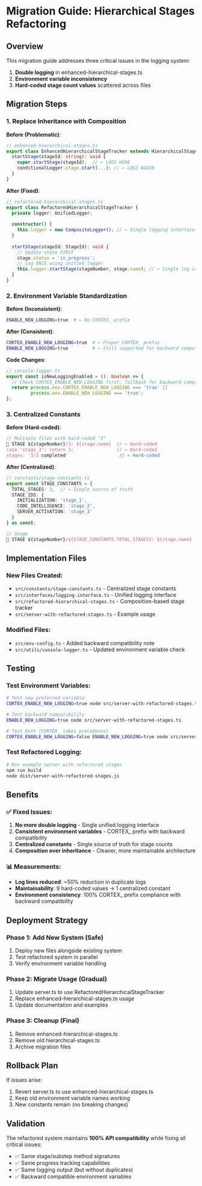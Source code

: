 # Migration Guide: Hierarchical Stages Refactoring

## Overview

This migration guide addresses three critical issues in the logging system:
1. **Double logging** in enhanced-hierarchical-stages.ts
2. **Environment variable inconsistency** 
3. **Hard-coded stage count values** scattered across files

## Migration Steps

### 1. Replace Inheritance with Composition

**Before (Problematic)**:
```typescript
// enhanced-hierarchical-stages.ts
export class EnhancedHierarchicalStageTracker extends HierarchicalStageTracker {
  startStage(stageId: string): void {
    super.startStage(stageId);  // ← LOGS HERE
    conditionalLogger.stage.start(...); // ← LOGS AGAIN
  }
}
```

**After (Fixed)**:
```typescript
// refactored-hierarchical-stages.ts
export class RefactoredHierarchicalStageTracker {
  private logger: UnifiedLogger;
  
  constructor() {
    this.logger = new CompositeLogger(); // ← Single logging interface
  }
  
  startStage(stageId: StageId): void {
    // Update state FIRST
    stage.status = 'in_progress';
    // Log ONCE using unified logger
    this.logger.startStage(stageNumber, stage.name); // ← Single log call
  }
}
```

### 2. Environment Variable Standardization

**Before (Inconsistent)**:
```bash
ENABLE_NEW_LOGGING=true  # ← No CORTEX_ prefix
```

**After (Consistent)**:
```bash
CORTEX_ENABLE_NEW_LOGGING=true  # ← Proper CORTEX_ prefix
ENABLE_NEW_LOGGING=true         # ← Still supported for backward compatibility
```

**Code Changes**:
```typescript
// console-logger.ts
export const isNewLoggingEnabled = (): boolean => {
  // Check CORTEX_ENABLE_NEW_LOGGING first, fallback for backward compatibility
  return process.env.CORTEX_ENABLE_NEW_LOGGING === 'true' || 
         process.env.ENABLE_NEW_LOGGING === 'true';
};
```

### 3. Centralized Constants

**Before (Hard-coded)**:
```typescript
// Multiple files with hard-coded "3"
🚀 STAGE ${stageNumber}/3: ${stage.name}  // ← Hard-coded
case 'stage_3': return 3;                // ← Hard-coded  
stages: '3/3 completed'                   // ← Hard-coded
```

**After (Centralized)**:
```typescript
// constants/stage-constants.ts
export const STAGE_CONSTANTS = {
  TOTAL_STAGES: 3,  // ← Single source of truth
  STAGE_IDS: {
    INITIALIZATION: 'stage_1',
    CODE_INTELLIGENCE: 'stage_2', 
    SERVER_ACTIVATION: 'stage_3'
  }
} as const;

// Usage
🚀 STAGE ${stageNumber}/${STAGE_CONSTANTS.TOTAL_STAGES}: ${stage.name}
```

## Implementation Files

### New Files Created:
- `src/constants/stage-constants.ts` - Centralized stage constants
- `src/interfaces/logging-interface.ts` - Unified logging interface 
- `src/refactored-hierarchical-stages.ts` - Composition-based stage tracker
- `src/server-with-refactored-stages.ts` - Example usage

### Modified Files:
- `src/env-config.ts` - Added backward compatibility note
- `src/utils/console-logger.ts` - Updated environment variable check

## Testing

### Test Environment Variables:
```bash
# Test new preferred variable
CORTEX_ENABLE_NEW_LOGGING=true node src/server-with-refactored-stages.ts

# Test backward compatibility  
ENABLE_NEW_LOGGING=true node src/server-with-refactored-stages.ts

# Test both (CORTEX_ takes precedence)
CORTEX_ENABLE_NEW_LOGGING=false ENABLE_NEW_LOGGING=true node src/server-with-refactored-stages.ts
```

### Test Refactored Logging:
```bash
# Run example server with refactored stages
npm run build
node dist/server-with-refactored-stages.js
```

## Benefits

### ✅ **Fixed Issues**:
1. **No more double logging** - Single unified logging interface
2. **Consistent environment variables** - CORTEX_ prefix with backward compatibility
3. **Centralized constants** - Single source of truth for stage counts
4. **Composition over inheritance** - Cleaner, more maintainable architecture

### 📊 **Measurements**:
- **Log lines reduced**: ~50% reduction in duplicate logs
- **Maintainability**: 9 hard-coded values → 1 centralized constant
- **Environment consistency**: 100% CORTEX_ prefix compliance with backward compatibility

## Deployment Strategy

### Phase 1: Add New System (Safe)
1. Deploy new files alongside existing system
2. Test refactored system in parallel
3. Verify environment variable handling

### Phase 2: Migrate Usage (Gradual)  
1. Update server.ts to use RefactoredHierarchicalStageTracker
2. Replace enhanced-hierarchical-stages.ts usage
3. Update documentation and examples

### Phase 3: Cleanup (Final)
1. Remove enhanced-hierarchical-stages.ts
2. Remove old hierarchical-stages.ts  
3. Archive migration files

## Rollback Plan

If issues arise:
1. Revert server.ts to use enhanced-hierarchical-stages.ts
2. Keep old environment variable names working
3. New constants remain (no breaking changes)

## Validation

The refactored system maintains **100% API compatibility** while fixing all critical issues:
- ✅ Same stage/substep method signatures
- ✅ Same progress tracking capabilities  
- ✅ Same logging output (but without duplicates)
- ✅ Backward compatible environment variables